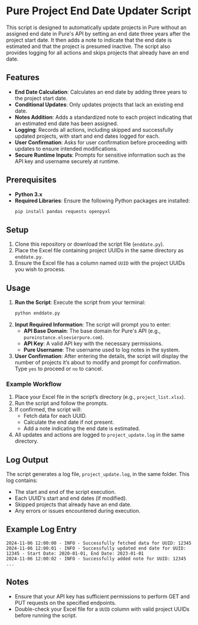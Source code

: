 
# Pure Project End Date Updater Script

This script is designed to automatically update projects in Pure without an assigned end date in Pure's API by setting an end date three years after the project start date. It then adds a note to indicate that the end date is estimated and that the project is presumed inactive. The script also provides logging for all actions and skips projects that already have an end date.

## Features

- **End Date Calculation**: Calculates an end date by adding three years to the project start date.
- **Conditional Updates**: Only updates projects that lack an existing end date.
- **Notes Addition**: Adds a standardized note to each project indicating that an estimated end date has been assigned.
- **Logging**: Records all actions, including skipped and successfully updated projects, with start and end dates logged for each.
- **User Confirmation**: Asks for user confirmation before proceeding with updates to ensure intended modifications.
- **Secure Runtime Inputs**: Prompts for sensitive information such as the API key and username securely at runtime.

## Prerequisites

- **Python 3.x**
- **Required Libraries**: Ensure the following Python packages are installed:
  ```bash
  pip install pandas requests openpyxl
  ```

## Setup

1. Clone this repository or download the script file (`enddate.py`).
2. Place the Excel file containing project UUIDs in the same directory as `enddate.py`.
3. Ensure the Excel file has a column named `UUID` with the project UUIDs you wish to process.

## Usage

1. **Run the Script**: Execute the script from your terminal:
   ```bash
   python enddate.py
   ```
2. **Input Required Information**: The script will prompt you to enter:
   - **API Base Domain**: The base domain for Pure's API (e.g., `pureinstance.elsevierpure.com`).
   - **API Key**: A valid API key with the necessary permissions.
   - **Pure Username**: The username used to log notes in the system.
3. **User Confirmation**: After entering the details, the script will display the number of projects it’s about to modify and prompt for confirmation. Type `yes` to proceed or `no` to cancel.

### Example Workflow

1. Place your Excel file in the script’s directory (e.g., `project_list.xlsx`).
2. Run the script and follow the prompts.
3. If confirmed, the script will:
   - Fetch data for each UUID.
   - Calculate the end date if not present.
   - Add a note indicating the end date is estimated.
4. All updates and actions are logged to `project_update.log` in the same directory.

## Log Output

The script generates a log file, `project_update.log`, in the same folder. This log contains:
- The start and end of the script execution.
- Each UUID's start and end dates (if modified).
- Skipped projects that already have an end date.
- Any errors or issues encountered during execution.

## Example Log Entry

```plaintext
2024-11-06 12:00:00 - INFO - Successfully fetched data for UUID: 12345
2024-11-06 12:00:01 - INFO - Successfully updated end date for UUID: 12345 - Start Date: 2020-01-01, End Date: 2023-01-01
2024-11-06 12:00:02 - INFO - Successfully added note for UUID: 12345
...
```

## Notes

- Ensure that your API key has sufficient permissions to perform GET and PUT requests on the specified endpoints.
- Double-check your Excel file for a `UUID` column with valid project UUIDs before running the script.
